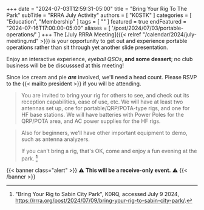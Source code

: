 +++
date = "2024-07-03T12:59:31-05:00"
title = "Bring Your Rig To The Park"
subTitle = "RRRA July Activity"
authors = [ "K0STK" ]
categories = [ "Education", "Membership" ]
tags = [ "" ]
featured = true
endFeatured = "2024-07-16T17:00:00-05:00"
aliases = [ '/post/2024/07/03/portable-operations/' ]
+++
The 
[July RRRA Meeting]({{< relref "/calendar/2024/july-meeting.md" >}})
is your opportunity to get out and experience portable operations 
rather than sit through yet another slide presentation.

Enjoy an interactive experience, *eyeball QSOs*, **and some
dessert**; no club business will be be discusssed at this meeting!

Since ice cream and pie ***are*** involved, we'll need a head count.
Please RSVP to the {{< mailto president >}} if you will be attending.
<!--more-->

>You are invited to bring your rig for others to see, and check out
>its reception capabilities, ease of use, etc. We will have at least
>two antennas set up, one for portable/QRP/POTA-type rigs, and one for
>HF base stations. We will have batteries with Power Poles for the
>QRP/POTA area, and AC power supplies for the HF rigs. 

>Also for beginners, we'll have other important equipment to demo, such as
>antenna analyzers.
>
>If you can't bring a rig, that's OK, come and enjoy a fun evening at the
>park. [^1]

[^1]: "Bring Your Rig to Sabin City Park", K0RQ, accessed July 9 2024, https://rrra.org/post/2024/07/09/bring-your-rig-to-sabin-city-park/.

{{< banner class="alert" >}}
:warning: **This will be a receive-only event.** :warning:
{{< /banner >}}
